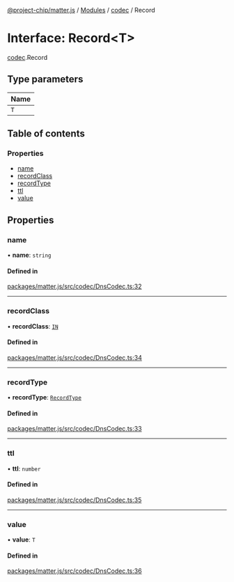 [@project-chip/matter.js](../README.md) / [Modules](../modules.md) / [codec](../modules/codec.md) / Record

# Interface: Record<T\>

[codec](../modules/codec.md).Record

## Type parameters

| Name |
| :------ |
| `T` |

## Table of contents

### Properties

- [name](codec.Record.md#name)
- [recordClass](codec.Record.md#recordclass)
- [recordType](codec.Record.md#recordtype)
- [ttl](codec.Record.md#ttl)
- [value](codec.Record.md#value)

## Properties

### name

• **name**: `string`

#### Defined in

[packages/matter.js/src/codec/DnsCodec.ts:32](https://github.com/project-chip/matter.js/blob/5bdbf8d/packages/matter.js/src/codec/DnsCodec.ts#L32)

___

### recordClass

• **recordClass**: [`IN`](../enums/codec.RecordClass.md#in)

#### Defined in

[packages/matter.js/src/codec/DnsCodec.ts:34](https://github.com/project-chip/matter.js/blob/5bdbf8d/packages/matter.js/src/codec/DnsCodec.ts#L34)

___

### recordType

• **recordType**: [`RecordType`](../enums/codec.RecordType.md)

#### Defined in

[packages/matter.js/src/codec/DnsCodec.ts:33](https://github.com/project-chip/matter.js/blob/5bdbf8d/packages/matter.js/src/codec/DnsCodec.ts#L33)

___

### ttl

• **ttl**: `number`

#### Defined in

[packages/matter.js/src/codec/DnsCodec.ts:35](https://github.com/project-chip/matter.js/blob/5bdbf8d/packages/matter.js/src/codec/DnsCodec.ts#L35)

___

### value

• **value**: `T`

#### Defined in

[packages/matter.js/src/codec/DnsCodec.ts:36](https://github.com/project-chip/matter.js/blob/5bdbf8d/packages/matter.js/src/codec/DnsCodec.ts#L36)
